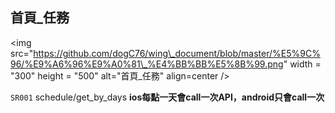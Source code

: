 ## 首頁\_任務

&lt;img src="https://github.com/dogC76/wing\_document/blob/master/%E5%9C%96/%E9%A6%96%E9%A0%81\_%E4%BB%BB%E5%8B%99.png" width = "300" height = "500" alt="首頁\_任務" align=center /&gt;   



`SR001` schedule/get\_by\_days  **ios每點一天會call一次API，android只會call一次**

